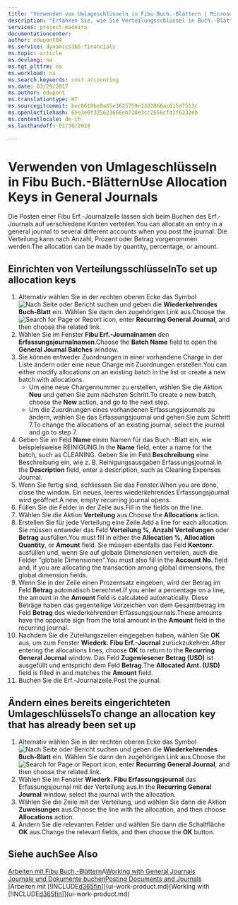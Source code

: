 ```yaml
---
title: "Verwenden von Umlageschlüsseln in Fibu Buch.-Blättern | Microsoft Docs"
description: "Erfahren Sie, wie Sie Verteilungsschlüssel in Buch.-Blättern verwenden können."
services: project-madeira
documentationcenter: 
author: edupont04
ms.service: dynamics365-financials
ms.topic: article
ms.devlang: na
ms.tgt_pltfrm: na
ms.workload: na
ms.search.keywords: cost accounting
ms.date: 03/29/2017
ms.author: edupont
ms.translationtype: HT
ms.sourcegitcommit: bec0619be0a65e3625759e13d2866ac615d7513c
ms.openlocfilehash: 6ee3e0f325623666eb720e3cc2656cfd1f6332eb
ms.contentlocale: de-ch
ms.lasthandoff: 01/30/2018

---
```

# <a name="use-allocation-keys-in-general-journals"></a><span data-ttu-id="b8a4e-103">Verwenden von Umlageschlüsseln in Fibu Buch.-Blättern</span><span class="sxs-lookup"><span data-stu-id="b8a4e-103">Use Allocation Keys in General Journals</span></span>
<span data-ttu-id="b8a4e-104">Die Posten einer Fibu Erf.-Journalzeile lassen sich beim Buchen des Erf.-Journals auf verschiedene Konten verteilen.</span><span class="sxs-lookup"><span data-stu-id="b8a4e-104">You can allocate an entry in a general journal to several different accounts when you post the journal.</span></span> <span data-ttu-id="b8a4e-105">Die Verteilung kann nach Anzahl, Prozent oder Betrag vorgenommen werden.</span><span class="sxs-lookup"><span data-stu-id="b8a4e-105">The allocation can be made by quantity, percentage, or amount.</span></span>

## <a name="to-set-up-allocation-keys"></a><span data-ttu-id="b8a4e-106">Einrichten von Verteilungsschlüsseln</span><span class="sxs-lookup"><span data-stu-id="b8a4e-106">To set up allocation keys</span></span>
1. <span data-ttu-id="b8a4e-107">Alternativ wählen Sie in der rechten oberen Ecke das Symbol ![Nach Seite oder Bericht suchen](media/ui-search/search_small.png "Nach Seite oder Bericht suchen") und geben die **Wiederkehrendes Buch-Blatt** ein. Wählen Sie dann den zugehörigen Link aus.</span><span class="sxs-lookup"><span data-stu-id="b8a4e-107">Choose the ![Search for Page or Report](media/ui-search/search_small.png "Search for Page or Report icon") icon, enter **Recurring General Journal**, and then choose the related link.</span></span>
2. <span data-ttu-id="b8a4e-108">Wählen Sie im Fenster **Fibu Erf.-Journalnamen** den **Erfassungsjournalnamen**.</span><span class="sxs-lookup"><span data-stu-id="b8a4e-108">Choose the **Batch Name** field to open the **General Journal Batches** window.</span></span>
3. <span data-ttu-id="b8a4e-109">Sie können entweder Zuordnungen in einer vorhandene Charge in der Liste ändern oder eine neue Charge mit Zuordnungen erstellen.</span><span class="sxs-lookup"><span data-stu-id="b8a4e-109">You can either modify allocations on an existing batch in the list or create a new batch with allocations.</span></span>
   * <span data-ttu-id="b8a4e-110">Um eine neue Chargennummer zu erstellen, wählen Sie die Aktion **Neu** und gehen Sie zum nächsten Schritt.</span><span class="sxs-lookup"><span data-stu-id="b8a4e-110">To create a new batch, choose the **New** action, and go to the next step.</span></span>
   * <span data-ttu-id="b8a4e-111">Um die Zuordnungen eines vorhandenen Erfassungsjournals zu ändern, wählen Sie das Erfassungsjournal und gehen Sie zum Schritt 7.</span><span class="sxs-lookup"><span data-stu-id="b8a4e-111">To change the allocations of an existing journal, select the journal and go to step 7.</span></span>    
4. <span data-ttu-id="b8a4e-112">Geben Sie im Feld **Name** einen Namen für das Buch.-Blatt ein, wie beispielsweise REINIGUNG.</span><span class="sxs-lookup"><span data-stu-id="b8a4e-112">In the **Name** field, enter a name for the batch, such as CLEANING.</span></span> <span data-ttu-id="b8a4e-113">Geben Sie im Feld **Beschreibung** eine Beschreibung ein, wie z. B. Reinigungsausgaben Erfassungsjournal.</span><span class="sxs-lookup"><span data-stu-id="b8a4e-113">In the **Description** field, enter a description, such as Cleaning Expenses Journal.</span></span>
5. <span data-ttu-id="b8a4e-114">Wenn Sie fertig sind, schliessen Sie das Fenster.</span><span class="sxs-lookup"><span data-stu-id="b8a4e-114">When you are done, close the window.</span></span> <span data-ttu-id="b8a4e-115">Ein neues, leeres wiederkehrendes Erfassungsjournal wird geöffnet.</span><span class="sxs-lookup"><span data-stu-id="b8a4e-115">A new, empty recurring journal opens.</span></span>
6. <span data-ttu-id="b8a4e-116">Füllen Sie die Felder in der Zeile aus.</span><span class="sxs-lookup"><span data-stu-id="b8a4e-116">Fill in the fields on the line.</span></span>
7. <span data-ttu-id="b8a4e-117">Wählen Sie die Aktion **Verteilung** aus.</span><span class="sxs-lookup"><span data-stu-id="b8a4e-117">Choose the **Allocations** action.</span></span>
8. <span data-ttu-id="b8a4e-118">Erstellen Sie für jede Verteilung eine Zeile.</span><span class="sxs-lookup"><span data-stu-id="b8a4e-118">Add a line for each allocation.</span></span> <span data-ttu-id="b8a4e-119">Sie müssen entweder das Feld **Verteilung %**, **Anzahl Verteilungen** oder **Betrag** ausfüllen.</span><span class="sxs-lookup"><span data-stu-id="b8a4e-119">You must fill in either the **Allocation %**, **Allocation Quantity**, or **Amount** field.</span></span> <span data-ttu-id="b8a4e-120">Sie müssen ebenfalls das Feld **Kontonr.** ausfüllen und, wenn Sie auf globale Dimensionen verteilen, auch die Felder "globale Dimensionen".</span><span class="sxs-lookup"><span data-stu-id="b8a4e-120">You must also fill in the **Account No.** field and, if you are allocating the transaction among global dimensions, the global dimension fields.</span></span>
9. <span data-ttu-id="b8a4e-121">Wenn Sie in der Zeile einen Prozentsatz eingeben, wird der Betrag im Feld **Betrag** automatisch berechnet.</span><span class="sxs-lookup"><span data-stu-id="b8a4e-121">If you enter a percentage on a line, the amount in the **Amount** field is calculated automatically.</span></span> <span data-ttu-id="b8a4e-122">Diese Beträge haben das gegenteilige Vorzeichen von dem Gesamtbetrag im Feld **Betrag** des wiederkehrenden Erfassungsjournals.</span><span class="sxs-lookup"><span data-stu-id="b8a4e-122">These amounts have the opposite sign from the total amount in the **Amount** field in the recurring journal.</span></span>
10. <span data-ttu-id="b8a4e-123">Nachdem Sie die Zuteilungszeilen eingegeben haben, wählen Sie **OK** aus, um zum Fenster **Wiederk. Fibu Erf.-Journal** zurückzukehren.</span><span class="sxs-lookup"><span data-stu-id="b8a4e-123">After entering the allocations lines, choose **OK** to return to the **Recurring General Journal** window.</span></span> <span data-ttu-id="b8a4e-124">Das Feld **Zugewiesener Betrag (USD)** ist ausgefüllt und entspricht dem Feld **Betrag**.</span><span class="sxs-lookup"><span data-stu-id="b8a4e-124">The **Allocated Amt. (USD)** field is filled in and matches the **Amount** field.</span></span>
11. <span data-ttu-id="b8a4e-125">Buchen Sie die Erf.-Journalzeile.</span><span class="sxs-lookup"><span data-stu-id="b8a4e-125">Post the journal.</span></span>

## <a name="to-change-an-allocation-key-that-has-already-been-set-up"></a><span data-ttu-id="b8a4e-126">Ändern eines bereits eingerichteten Umlageschlüssels</span><span class="sxs-lookup"><span data-stu-id="b8a4e-126">To change an allocation key that has already been set up</span></span>
1. <span data-ttu-id="b8a4e-127">Alternativ wählen Sie in der rechten oberen Ecke das Symbol ![Nach Seite oder Bericht suchen](media/ui-search/search_small.png "Nach Seite oder Bericht suchen") und geben die **Wiederkehrendes Buch-Blatt** ein. Wählen Sie dann den zugehörigen Link aus.</span><span class="sxs-lookup"><span data-stu-id="b8a4e-127">Choose the ![Search for Page or Report](media/ui-search/search_small.png "Search for Page or Report icon") icon, enter **Recurring General Journal**, and then choose the related link.</span></span>
2. <span data-ttu-id="b8a4e-128">Wählen Sie im Fenster **Wiederk. Fibu Erfassungsjournal** das Erfassungsjournal mit der Verteilung aus.</span><span class="sxs-lookup"><span data-stu-id="b8a4e-128">In the **Recurring General Journal** window, select the journal with the allocation.</span></span>
3. <span data-ttu-id="b8a4e-129">Wählen Sie die Zeile mit der Verteilung, und wählen Sie dann die Aktion **Zuweisungen** aus.</span><span class="sxs-lookup"><span data-stu-id="b8a4e-129">Choose the line with the allocation, and then choose **Allocations** action.</span></span>
4. <span data-ttu-id="b8a4e-130">Ändern Sie die relevanten Felder und wählen Sie dann die Schaltfläche **OK** aus.</span><span class="sxs-lookup"><span data-stu-id="b8a4e-130">Change the relevant fields, and then choose the **OK** button.</span></span>

## <a name="see-also"></a><span data-ttu-id="b8a4e-131">Siehe auch</span><span class="sxs-lookup"><span data-stu-id="b8a4e-131">See Also</span></span>
<span data-ttu-id="b8a4e-132">[Arbeiten mit Fibu Buch.-Blättern](ui-work-general-journals.md)A</span><span class="sxs-lookup"><span data-stu-id="b8a4e-132">[Working with General Journals](ui-work-general-journals.md)</span></span>  
[<span data-ttu-id="b8a4e-133">Journale und Dokumente buchen</span><span class="sxs-lookup"><span data-stu-id="b8a4e-133">Posting Documents and Journals</span></span>](ui-post-documents-journals.md)  
<span data-ttu-id="b8a4e-134">[Arbeiten mit [!INCLUDE[d365fin](includes/d365fin_md.md)]](ui-work-product.md)</span><span class="sxs-lookup"><span data-stu-id="b8a4e-134">[Working with [!INCLUDE[d365fin](includes/d365fin_md.md)]](ui-work-product.md)</span></span>


